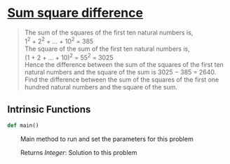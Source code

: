 <h1><a href="https://projecteuler.net/problem=6" class="title-custom-link">Sum square difference</a></h1>

> The sum of the squares of the first ten natural numbers is,  
> 1<sup>2</sup> + 2<sup>2</sup> + ... + 10<sup>2</sup> = 385  
> The square of the sum of the first ten natural numbers is,  
> (1 + 2 + ... + 10)<sup>2</sup> = 55<sup>2</sup> = 3025  
> Hence the difference between the sum of the squares of the first ten natural numbers and the square of the sum is 3025 − 385 = 2640.  
> Find the difference between the sum of the squares of the first one hundred natural numbers and the square of the sum.

<h2>Intrinsic Functions</h2>

```python
def main()
```

<div markdown="1" style="margin-left: 30px;">

Main method to run and set the parameters for this problem

</div>

<div markdown="1" style="margin-left: 30px;">

Returns *Integer*: Solution to this problem

</div>